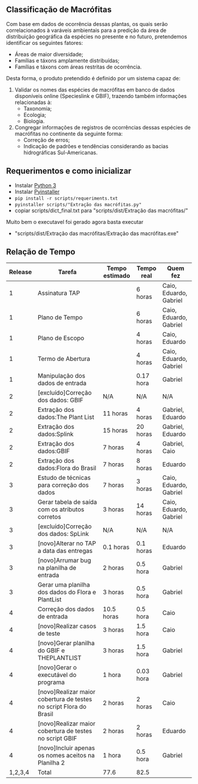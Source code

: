 ## Classificação de Macrófitas
Com base em dados de ocorrência dessas plantas, os quais serão correlacionados à varáveis ambientais para a predição da área de distribuição geográfica da espécies no presente e no futuro, pretendemos identificar os seguintes fatores: 
  
  - Áreas de maior diversidade;
  - Famílias e táxons amplamente distribuídas;
  - Famílias e táxons com áreas restritas de ocorrência. 

Desta forma, o produto pretendido é definido por um sistema capaz de: 
  
  1) Validar os nomes das espécies de macrófitas em banco de dados disponíveis online (Specieslink e GBIF), trazendo também informações relacionadas à:
      - Taxonomia;
      - Ecologia;
      - Biologia.
  2) Congregar informações de registros de ocorrências dessas espécies de macrófitas no continente da seguinte forma:
      - Correção de erros;
      - Indicação de padrões e tendências considerando as bacias hidrográficas Sul-Americanas. 
## Requerimentos e como inicializar
 - Instalar [Python 3](https://www.python.org/downloads/)
 - Instalar [Pyinstaller](https://sourceforge.net/projects/pywin32/files/)
 - `pip install -r scripts/requeriments.txt`
 - `pyinstaller scripts/"Extração das macrófitas.py"`
 - copiar scripts/dict_final.txt para "scripts/dist/Extração das macrófitas/"
 
 Muito bem o executavel foi gerado agora basta executar
 - "scripts/dist/Extração das macrófitas/Extração das macrófitas.exe"
 
 
## Relação de Tempo
| Release | Tarefa                             | Tempo estimado | Tempo real    | Quem fez               |
|---------|------------------------------------|----------------|---------------|------------------------|
| 1       | Assinatura TAP                     |                | 6 horas       | Caio, Eduardo, Gabriel |
| 1       | Plano de Tempo                     |                | 6 horas       | Caio, Eduardo, Gabriel |
| 1       | Plano de Escopo                    |                | 4 horas       | Caio, Eduardo          |
| 1       | Termo de Abertura                  |                | 4 horas       | Caio, Eduardo, Gabriel |
| 1       | Manipulação dos dados de entrada   |                | 0.17 hora    | Gabriel                |
| 2       | [excluído]Correção dos dados: GBIF           | N/A  | N/A | N/A     |
| 2       | Extração dos dados:The Plant List  | 11 horas       | 4 horas       | Gabriel, Eduardo       |
| 2       | Extração dos dados:Splink          | 15 horas       | 20 horas      | Gabriel, Eduardo       |
| 2       | Extração dos dados:GBIF            | 7 horas        | 4 horas       | Gabriel, Caio          |
| 2       | Extração dos dados:Flora do Brasil | 7 horas             | 8 horas            | Eduardo      |
| 3       | Estudo de técnicas para correção dos dados | 7 horas | 3 horas | Caio, Eduardo, Gabriel |
| 3       | Gerar tabela de saída com os atributos corretos | 3 horas | 14 horas | Caio, Eduardo, Gabriel |
| 3       | [excluído]Correção dos dados: SpLink | N/A | N/A | N/A |
| 3       | [novo]Alterar no TAP a data das entregas | 0.1 horas | 0.1 horas | Eduardo |
| 3       | [novo]Arrumar bug na planilha de entrada | 2 horas | 0.5 hora | Gabriel |
| 3       | Gerar uma planilha dos dados do Flora e PlantList | 3 horas | 0.5 hora | Gabriel |
| 4 | Correção dos dados de entrada | 10.5 horas | 0.5 hora | Caio |
| 4 | [novo]Realizar casos de teste | 3 horas | 1.5 hora | Caio |
| 4 | [novo]Gerar planilha do GBIF e THEPLANTLIST | 3 horas | 1.5 hora | Gabriel |
| 4 | [novo]Gerar o executável do programa | 1 hora | 0.03 hora | Gabriel |
| 4 | [novo]Realizar maior cobertura de testes no script Flora do Brasil | 2 horas | 2 horas | Caio |
| 4 | [novo]Realizar maior cobertura de testes no script GBIF | 2 horas | 2 horas | Eduardo |
| 4 | [novo]Incluir apenas os nomes aceitos na Planilha 2 | 1 hora | 0.5 hora | Gabriel |
|1,2,3,4|Total|77.6|82.5||
